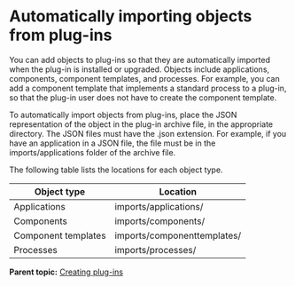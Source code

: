 # Automatically importing objects from plug-ins

You can add objects to plug-ins so that they are automatically imported when the plug-in is installed or upgraded. Objects include applications, components, component templates, and processes. For example, you can add a component template that implements a standard process to a plug-in, so that the plug-in user does not have to create the component template.

To automatically import objects from plug-ins, place the JSON representation of the object in the plug-in archive file, in the appropriate directory. The JSON files must have the .json extension. For example, if you have an application in a JSON file, the file must be in the imports/applications folder of the archive file.

The following table lists the locations for each object type.

|Object type|Location|
|-----------|--------|
|Applications|imports/applications/|
|Components|imports/components/|
|Component templates|imports/componenttemplates/|
|Processes|imports/processes/|

**Parent topic:** [Creating plug-ins](../../com.ibm.udeploy.reference.doc/topics/reference_plugins_create.md)

